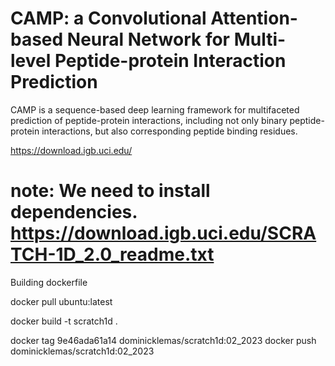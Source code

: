 # CAMP: a Convolutional Attention-based Neural Network for Multi-level Peptide-protein Interaction Prediction

CAMP is a sequence-based deep learning framework for multifaceted prediction of peptide-protein interactions, including not only binary peptide-protein interactions, but also corresponding peptide binding residues.

https://download.igb.uci.edu/

# note: We need to install dependencies. https://download.igb.uci.edu/SCRATCH-1D_2.0_readme.txt

Building dockerfile

docker pull ubuntu:latest

docker build -t scratch1d . 

docker tag 9e46ada61a14 dominicklemas/scratch1d:02_2023
docker push dominicklemas/scratch1d:02_2023   
  
